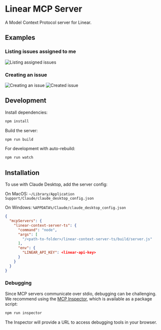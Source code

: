 # Linear MCP Server

A Model Context Protocol server for Linear.

## Examples

### Listing issues assigned to me
![Listing assigned issues](https://github.com/user-attachments/assets/11a41e9c-10ed-4cd4-a028-969708a9e389)

### Creating an issue
![Creating an issue](https://github.com/user-attachments/assets/d898e55e-17d2-4a51-82b8-2f291746ebd9)
![Created issue](https://github.com/user-attachments/assets/05761309-f3f4-4945-a7b0-15e98df9aa9d)

## Development

Install dependencies:
```bash
npm install
```

Build the server:
```bash
npm run build
```

For development with auto-rebuild:
```bash
npm run watch
```

## Installation

To use with Claude Desktop, add the server config:

On MacOS: `~/Library/Application Support/Claude/claude_desktop_config.json`

On Windows: `%APPDATA%/Claude/claude_desktop_config.json`

```json
{
  "mcpServers": {
    "linear-context-server-ts": {
      "command": "node",
      "args": [
        "/<path-to-folder>/linear-context-server-ts/build/server.js"
      ],
      "env": {
        "LINEAR_API_KEY": <linear-api-key>
      }
    }
  }
}
```

### Debugging

Since MCP servers communicate over stdio, debugging can be challenging. We recommend using the [MCP Inspector](https://github.com/modelcontextprotocol/inspector), which is available as a package script:

```bash
npm run inspector
```

The Inspector will provide a URL to access debugging tools in your browser.
